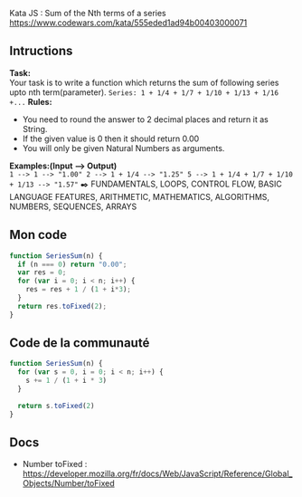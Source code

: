 Kata JS : Sum of the Nth terms of a series https://www.codewars.com/kata/555eded1ad94b00403000071

## Intructions
**Task:**  
Your task is to write a function which returns the sum of following series upto nth term(parameter).
`
Series: 1 + 1/4 + 1/7 + 1/10 + 1/13 + 1/16 +...
`
**Rules:**  
- You need to round the answer to 2 decimal places and return it as String.
- If the given value is 0 then it should return 0.00
- You will only be given Natural Numbers as arguments.

**Examples:(Input --> Output)**  
`
1 --> 1 --> "1.00"
2 --> 1 + 1/4 --> "1.25"
5 --> 1 + 1/4 + 1/7 + 1/10 + 1/13 --> "1.57"
`
✒️ FUNDAMENTALS, LOOPS, CONTROL FLOW, BASIC LANGUAGE FEATURES, ARITHMETIC, MATHEMATICS, ALGORITHMS, NUMBERS, SEQUENCES, ARRAYS

## Mon code
```js
function SeriesSum(n) {
  if (n === 0) return "0.00";
  var res = 0;
  for (var i = 0; i < n; i++) {
    res = res + 1 / (1 + i*3);
  }
  return res.toFixed(2);
}
```

## Code de la communauté
```js
function SeriesSum(n) {
  for (var s = 0, i = 0; i < n; i++) {
    s += 1 / (1 + i * 3)
  }
  
  return s.toFixed(2)
}
```

## Docs
- Number toFixed : https://developer.mozilla.org/fr/docs/Web/JavaScript/Reference/Global_Objects/Number/toFixed
